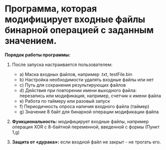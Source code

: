 # Программа, которая модифицирует входные файлы бинарной операцией с заданным значением.

**Порядок работы программы:**

1. После запуска настраивается пользователем:
   - a) Маска входных файлов, например .txt, testFile.bin
   - b) Настройка необходимости удалять входные файлы или нет
   - c) Путь для сохранения результирующих файлов
   - d) Действия при повторении имени выходного файла: перезапись или модификация, например, счетчик к имени файла
   - e) Работа по таймеру или разовый запуск
   - f) Периодичность опроса наличия входного файла (таймер)
   - g) Значение 8 байт для бинарной операции модификации файла

2. **Функциональность:** модифицирует входные файлы, например операция XOR с 8-байтной переменной, введенной с формы (Пункт 1,g)

3. **Защита от «дурака»:** если входной файл не закрыт - не трогать его.
